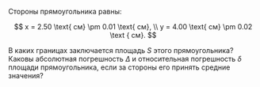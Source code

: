 Стороны прямоугольника равны:

$$
    x = 2.50 \text{ см} \pm 0.01 \text{ см}, \\
    y = 4.00 \text{ см} \pm 0.02 \text { см}.
$$

В каких границах заключается площадь $S$ этого прямоугольника? Каковы абсолютная погрешность $\Delta$ и относительная погрешность $\delta$ площади прямоугольника, если за стороны его принять средние значения?